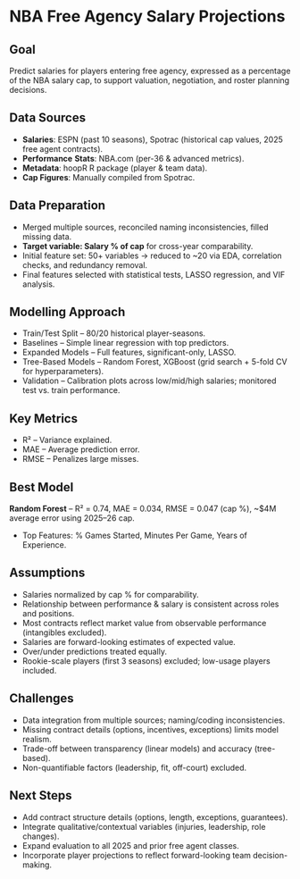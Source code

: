 # NBA Free Agency Salary Projections

## Goal
Predict salaries for players entering free agency, expressed as a percentage of the NBA salary cap, to support valuation, negotiation, and roster planning decisions.

## Data Sources
- **Salaries**: ESPN (past 10 seasons), Spotrac (historical cap values, 2025 free agent contracts).
- **Performance** **Stats**: NBA.com (per-36 & advanced metrics).
- **Metadata**: hoopR R package (player & team data).
- **Cap Figures**: Manually compiled from Spotrac.

## Data Preparation
- Merged multiple sources, reconciled naming inconsistencies, filled missing data.
- **Target variable: Salary % of cap** for cross-year comparability.
- Initial feature set: 50+ variables → reduced to ~20 via EDA, correlation checks, and redundancy removal.
- Final features selected with statistical tests, LASSO regression, and VIF analysis.

## Modelling Approach
- Train/Test Split – 80/20 historical player-seasons.
- Baselines – Simple linear regression with top predictors.
- Expanded Models – Full features, significant-only, LASSO.
- Tree-Based Models – Random Forest, XGBoost (grid search + 5-fold CV for hyperparameters).
- Validation – Calibration plots across low/mid/high salaries; monitored test vs. train performance.

## Key Metrics
- R² – Variance explained.
- MAE – Average prediction error.
- RMSE – Penalizes large misses.

## Best Model
**Random Forest** – R² = 0.74, MAE = 0.034, RMSE = 0.047 (cap %), ~$4M average error using 2025–26 cap.
- Top Features: % Games Started, Minutes Per Game, Years of Experience.

## Assumptions
- Salaries normalized by cap % for comparability.
- Relationship between performance & salary is consistent across roles and positions.
- Most contracts reflect market value from observable performance (intangibles excluded).
- Salaries are forward-looking estimates of expected value.
- Over/under predictions treated equally.
- Rookie-scale players (first 3 seasons) excluded; low-usage players included.

## Challenges
- Data integration from multiple sources; naming/coding inconsistencies.
- Missing contract details (options, incentives, exceptions) limits model realism.
- Trade-off between transparency (linear models) and accuracy (tree-based).
- Non-quantifiable factors (leadership, fit, off-court) excluded.

## Next Steps
- Add contract structure details (options, length, exceptions, guarantees).
- Integrate qualitative/contextual variables (injuries, leadership, role changes).
- Expand evaluation to all 2025 and prior free agent classes.
- Incorporate player projections to reflect forward-looking team decision-making.

